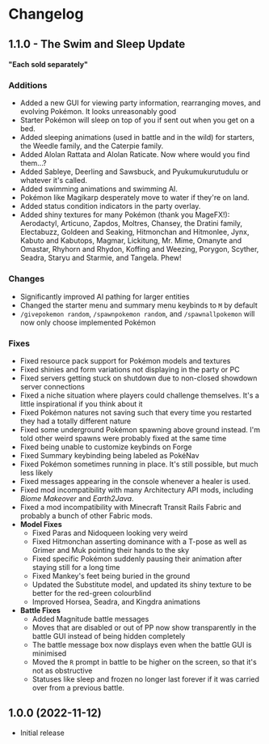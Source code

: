 # Changelog
## 1.1.0 - The Swim and Sleep Update
#### "Each sold separately"


### Additions
- Added a new GUI for viewing party information, rearranging moves, and evolving Pokémon. It looks unreasonably good
- Starter Pokémon will sleep on top of you if sent out when you get on a bed.
- Added sleeping animations (used in battle and in the wild) for starters, the Weedle family, and the Caterpie family.
- Added Alolan Rattata and Alolan Raticate. Now where would you find them...?
- Added Sableye, Deerling and Sawsbuck, and Pyukumukurutudulu or whatever it's called.
- Added swimming animations and swimming AI.
- Pokémon like Magikarp desperately move to water if they're on land.
- Added status condition indicators in the party overlay.
- Added shiny textures for many Pokémon (thank you MageFX!): Aerodactyl, Articuno, Zapdos, Moltres, Chansey, the Dratini family, Electabuzz, Goldeen and Seaking, Hitmonchan and Hitmonlee, Jynx, Kabuto and Kabutops, Magmar, Lickitung, Mr. Mime, Omanyte and Omastar, Rhyhorn and Rhydon, Koffing and Weezing, Porygon, Scyther, Seadra, Staryu and Starmie, and Tangela. Phew!

### Changes
- Significantly improved AI pathing for larger entities
- Changed the starter menu and summary menu keybinds to `M` by default
- `/givepokemon random`, `/spawnpokemon random`, and `/spawnallpokemon` will now only choose implemented Pokémon

### Fixes
- Fixed resource pack support for Pokémon models and textures
- Fixed shinies and form variations not displaying in the party or PC
- Fixed servers getting stuck on shutdown due to non-closed showdown server connections
- Fixed a niche situation where players could challenge themselves. It's a little inspirational if you think about it
- Fixed Pokémon natures not saving such that every time you restarted they had a totally different nature
- Fixed some underground Pokémon spawning above ground instead. I'm told other weird spawns were probably fixed at the same time
- Fixed being unable to customize keybinds on Forge
- Fixed Summary keybinding being labeled as PokéNav
- Fixed Pokémon sometimes running in place. It's still possible, but much less likely
- Fixed messages appearing in the console whenever a healer is used.
- Fixed mod incompatibility with many Architectury API mods, including *Biome Makeover* and *Earth2Java*.
- Fixed a mod incompatibility with Minecraft Transit Rails Fabric and probably a bunch of other Fabric mods.
- **Model Fixes**
    - Fixed Paras and Nidoqueen looking very weird
    - Fixed Hitmonchan asserting dominance with a T-pose as well as Grimer and Muk pointing their hands to the sky
    - Fixed specific Pokémon suddenly pausing their animation after staying still for a long time
    - Fixed Mankey's feet being buried in the ground
    - Updated the Substitute model, and updated its shiny texture to be better for the red-green colourblind
    - Improved Horsea, Seadra, and Kingdra animations
- **Battle Fixes**
    - Added Magnitude battle messages
    - Moves that are disabled or out of PP now show transparently in the battle GUI instead of being hidden completely
    - The battle message box now displays even when the battle GUI is minimised
    - Moved the `R` prompt in battle to be higher on the screen, so that it's not as obstructive
    - Statuses like sleep and frozen no longer last forever if it was carried over from a previous battle.
## 1.0.0 (2022-11-12)
- Initial release
